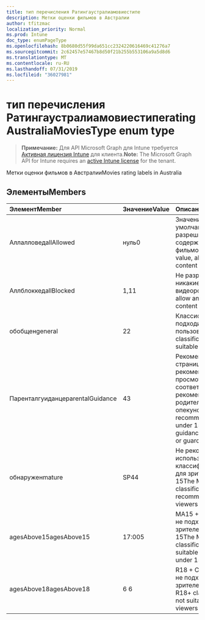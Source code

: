 ```yaml
---
title: тип перечисления Ратингаустралиамовиестипе
description: Метки оценки фильмов в Австралии
author: tfitzmac
localization_priority: Normal
ms.prod: Intune
doc_type: enumPageType
ms.openlocfilehash: 8b0680d55f99da651cc2324220616469c41276a7
ms.sourcegitcommit: 2c62457e57467b8d50f21b255b553106a9a5d8d6
ms.translationtype: MT
ms.contentlocale: ru-RU
ms.lasthandoff: 07/31/2019
ms.locfileid: "36027981"
---
```

# <a name="ratingaustraliamoviestype-enum-type"></a><span data-ttu-id="c2c13-103">тип перечисления Ратингаустралиамовиестипе</span><span class="sxs-lookup"><span data-stu-id="c2c13-103">ratingAustraliaMoviesType enum type</span></span>

> <span data-ttu-id="c2c13-104">**Примечание:** Для API Microsoft Graph для Intune требуется [Активная лицензия Intune](https://go.microsoft.com/fwlink/?linkid=839381) для клиента.</span><span class="sxs-lookup"><span data-stu-id="c2c13-104">**Note:** The Microsoft Graph API for Intune requires an [active Intune license](https://go.microsoft.com/fwlink/?linkid=839381) for the tenant.</span></span>

<span data-ttu-id="c2c13-105">Метки оценки фильмов в Австралии</span><span class="sxs-lookup"><span data-stu-id="c2c13-105">Movies rating labels in Australia</span></span>

## <a name="members"></a><span data-ttu-id="c2c13-106">Элементы</span><span class="sxs-lookup"><span data-stu-id="c2c13-106">Members</span></span>
|<span data-ttu-id="c2c13-107">Элемент</span><span class="sxs-lookup"><span data-stu-id="c2c13-107">Member</span></span>|<span data-ttu-id="c2c13-108">Значение</span><span class="sxs-lookup"><span data-stu-id="c2c13-108">Value</span></span>|<span data-ttu-id="c2c13-109">Описание</span><span class="sxs-lookup"><span data-stu-id="c2c13-109">Description</span></span>|
|:---|:---|:---|
|<span data-ttu-id="c2c13-110">Аллалловед</span><span class="sxs-lookup"><span data-stu-id="c2c13-110">allAllowed</span></span>|<span data-ttu-id="c2c13-111">нуль</span><span class="sxs-lookup"><span data-stu-id="c2c13-111">0</span></span>|<span data-ttu-id="c2c13-112">Значение по умолчанию, разрешить все содержимое фильмов</span><span class="sxs-lookup"><span data-stu-id="c2c13-112">Default value, allow all movies content</span></span>|
|<span data-ttu-id="c2c13-113">Аллблоккед</span><span class="sxs-lookup"><span data-stu-id="c2c13-113">allBlocked</span></span>|<span data-ttu-id="c2c13-114">1,1</span><span class="sxs-lookup"><span data-stu-id="c2c13-114">1</span></span>|<span data-ttu-id="c2c13-115">Не разрешать никакие видеоролики</span><span class="sxs-lookup"><span data-stu-id="c2c13-115">Do not allow any movies content</span></span>|
|<span data-ttu-id="c2c13-116">обобщен</span><span class="sxs-lookup"><span data-stu-id="c2c13-116">general</span></span>|<span data-ttu-id="c2c13-117">2</span><span class="sxs-lookup"><span data-stu-id="c2c13-117">2</span></span>|<span data-ttu-id="c2c13-118">Классификация "G" подходит для всех пользователей</span><span class="sxs-lookup"><span data-stu-id="c2c13-118">The G classification is suitable for everyone</span></span>|
|<span data-ttu-id="c2c13-119">Паренталгуиданце</span><span class="sxs-lookup"><span data-stu-id="c2c13-119">parentalGuidance</span></span>|<span data-ttu-id="c2c13-120">4</span><span class="sxs-lookup"><span data-stu-id="c2c13-120">3</span></span>|<span data-ttu-id="c2c13-121">Рекомендации на странице PG рекомендуются для просмотра в соответствии с рекомендациями от родителей и опекунов.</span><span class="sxs-lookup"><span data-stu-id="c2c13-121">The PG recommends viewers under 15 with guidance from parents or guardians</span></span>|
|<span data-ttu-id="c2c13-122">обнаружен</span><span class="sxs-lookup"><span data-stu-id="c2c13-122">mature</span></span>|<span data-ttu-id="c2c13-123">SP4</span><span class="sxs-lookup"><span data-stu-id="c2c13-123">4</span></span>|<span data-ttu-id="c2c13-124">Не рекомендуется использовать классификацию M для зрителей с 15</span><span class="sxs-lookup"><span data-stu-id="c2c13-124">The M classification is not recommended for viewers under 15</span></span>|
|<span data-ttu-id="c2c13-125">agesAbove15</span><span class="sxs-lookup"><span data-stu-id="c2c13-125">agesAbove15</span></span>|<span data-ttu-id="c2c13-126">17:00</span><span class="sxs-lookup"><span data-stu-id="c2c13-126">5</span></span>|<span data-ttu-id="c2c13-127">MA15 + Classification не подходит для зрителей в течение 15</span><span class="sxs-lookup"><span data-stu-id="c2c13-127">The MA15+ classification is not suitable for viewers under 15</span></span>|
|<span data-ttu-id="c2c13-128">agesAbove18</span><span class="sxs-lookup"><span data-stu-id="c2c13-128">agesAbove18</span></span>|<span data-ttu-id="c2c13-129">6 </span><span class="sxs-lookup"><span data-stu-id="c2c13-129">6</span></span>|<span data-ttu-id="c2c13-130">R18 + Classification не подходит для зрителей в 18</span><span class="sxs-lookup"><span data-stu-id="c2c13-130">The R18+ classification is not suitable for viewers under 18</span></span>|



